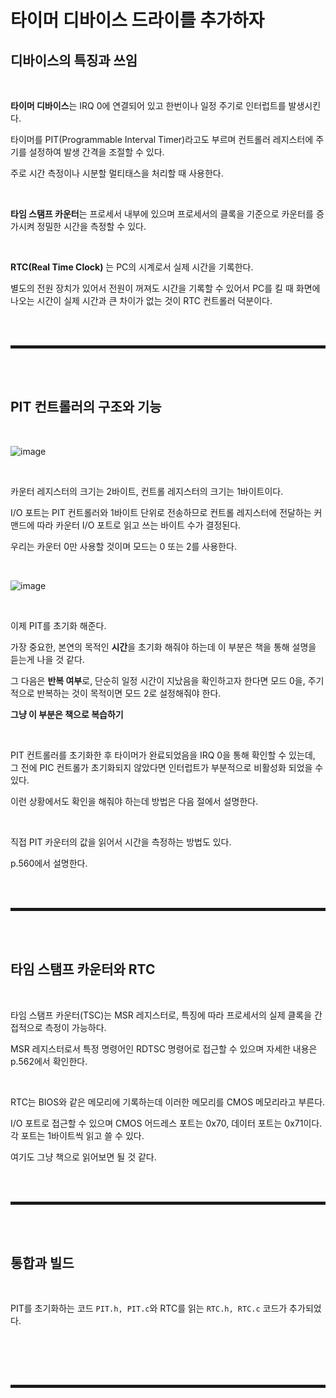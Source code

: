# 타이머 디바이스 드라이를 추가하자
## 디바이스의 특징과 쓰임

<br>

**타이머 디바이스**는 IRQ 0에 연결되어 있고 한번이나 일정 주기로 인터럽트를 발생시킨다.

타이머를 PIT(Programmable Interval Timer)라고도 부르며 컨트롤러 레지스터에 주기를 설정하여 발생 간격을 조절할 수 있다.

주로 시간 측정이나 시분할 멀티태스을 처리할 때 사용한다.

<br>

**타임 스탬프 카운터**는 프로세서 내부에 있으며 프로세서의 클록을 기준으로 카운터를 증가시켜 정밀한 시간을 측정할 수 있다.

<br>

**RTC(Real Time Clock)** 는 PC의 시계로서 실제 시간을 기록한다.

별도의 전원 장치가 있어서 전원이 꺼져도 시간을 기록할 수 있어서 PC를 킬 때 화면에 나오는 시간이 실제 시간과 큰 차이가 없는 것이 RTC 컨트롤러 덕분이다.

<br><br>
<hr style="border: 2px solid;">
<br><br>


## PIT 컨트롤러의 구조와 기능

<br>

![image](https://user-images.githubusercontent.com/52172169/200257583-2a0882b7-30b5-4a7f-92a7-e833fa10f09a.png)

<br>

카운터 레지스터의 크기는 2바이트, 컨트롤 레지스터의 크기는 1바이트이다.

I/O 포트는 PIT 컨트롤러와 1바이트 단위로 전송하므로 컨트롤 레지스터에 전달하는 커맨드에 따라 카운터 I/O 포트로 읽고 쓰는 바이트 수가 결정된다.

우리는 카운터 0만 사용할 것이며 모드는 0 또는 2를 사용한다.

<br>

![image](https://user-images.githubusercontent.com/52172169/200303877-f724542f-40de-40ba-b667-174d31fbc150.png)

<br>

이제 PIT를 초기화 해준다.

가장 중요한, 본연의 목적인 **시간**을 초기화 해줘야 하는데 이 부분은 책을 통해 설명을 듣는게 나을 것 같다.

그 다음은 **반복 여부**로, 단순히 일정 시간이 지났음을 확인하고자 한다면 모드 0을, 주기적으로 반복하는 것이 목적이면 모드 2로 설정해줘야 한다.

**그냥 이 부분은 책으로 복습하기**

<br>

PIT 컨트롤러를 초기화한 후 타이머가 완료되었음을 IRQ 0을 통해 확인할 수 있는데, 그 전에 PIC 컨트롤가 초기화되지 않았다면 인터럽트가 부분적으로 비활성화 되었을 수 있다.

이런 상황에서도 확인을 해줘야 하는데 방법은 다음 절에서 설명한다. 

<br>

직접 PIT 카운터의 값을 읽어서 시간을 측정하는 방법도 있다.

p.560에서 설명한다.

<br><br>
<hr style="border: 2px solid;">
<br><br>

## 타임 스탬프 카운터와 RTC

<br>

타임 스탬프 카운터(TSC)는 MSR 레지스터로, 특징에 따라 프로세서의 실제 클록을 간접적으로 측정이 가능하다.

MSR 레지스터로서 특정 명령어인 RDTSC 명령어로 접근할 수 있으며 자세한 내용은 p.562에서 확인한다.

<br>

RTC는 BIOS와 같은 메모리에 기록하는데 이러한 메모리를 CMOS 메모리라고 부른다.

I/O 포트로 접근할 수 있으며 CMOS 어드레스 포트는 0x70, 데이터 포트는 0x71이다. 각 포트는 1바이트씩 읽고 쓸 수 있다.

여기도 그냥 책으로 읽어보면 될 것 같다.

<br><br>
<hr style="border: 2px solid;">
<br><br>

## 통합과 빌드

<br>

PIT를 초기화하는 코드 ```PIT.h, PIT.c```와 RTC를 읽는 ```RTC.h, RTC.c``` 코드가 추가되었다.

<br>



<br><br>
<hr style="border: 2px solid;">
<br><br>
